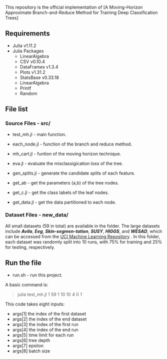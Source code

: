 This repository is the official implementation of [A Moving-Horizon Approximate Branch-and-Reduce Method for Training Deep Classification Trees]

## Requirements
* Julia v1.11.2
* Julia Packages
    * LinearAlgebra
    * CSV v0.10.4
    * DataFrames v1.3.4
    * Plots v1.31.2
    * StatsBase v0.33.18
    * LinearAlgebra
    * Printf
    * Random

## File list
###  Source Files - src/
* test_mh.jl - main function.

* each_node.jl - function of the branch and reduce method.

* mh_cart.jl - funtion of the moving horizon technique.

* eva.jl - evaluate the misclassigication loss of the tree.

* gen_splits.jl - generate the candidate splits of each feature.

* get_ab - get the parameters (a,b) of the tree nodes.

* get_c.jl - get the class labels of the leaf nodes.

* get_data.jl - get the data partitioned to each node.

### Dataset Files - new_data/
All small datasets (59 in total) are available in the folder. The large datasets include
***Avila***, ***Eeg***, ***Skin-segmen-tation***, ***SUSY***, ***HIGGS***, and ***WESAD***, which can be accessed from the [UCI Machine Learning Repository](https://archive.ics.uci.edu/) . In this folder, each dataset was randomly split into 10 runs, with 75\% for training and 25\% for testing, respectively.

## Run the file
 * run.sh - run this project.

A basic command is:
 > julia test_mh.jl 1 59 1 10 10 4 0 1 

This code takes eight inputs: 
* args[1] the index of the first dataset 
* args[2] the index of the end dataset 
* args[3] the index of the first run 
* args[4] the index of the end run 
* args[5] time limit for each run
* args[6] tree depth
* args[7] epsilon
* args[8] batch size

